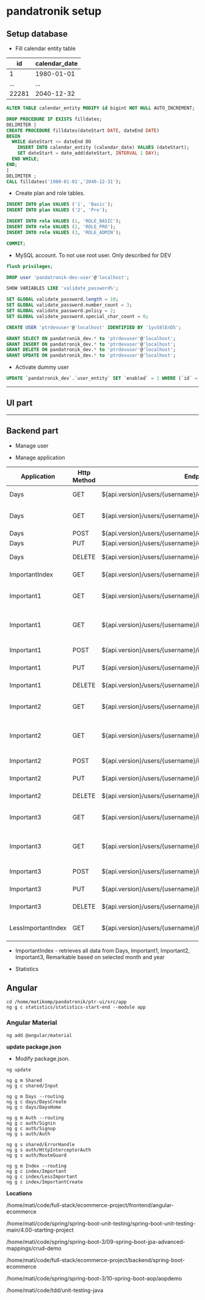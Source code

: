 # pandatronik setup

## Setup database

- Fill calendar entity table

| id | calendar_date |
|---|---|
| 1 | 1980-01-01 |
| ... | ... |
| 22281 | 2040-12-32 |

```sql
ALTER TABLE calendar_entity MODIFY id bigint NOT NULL AUTO_INCREMENT;

DROP PROCEDURE IF EXISTS filldates;
DELIMITER |
CREATE PROCEDURE filldates(dateStart DATE, dateEnd DATE)
BEGIN
  WHILE dateStart <= dateEnd DO
    INSERT INTO calendar_entity (calendar_date) VALUES (dateStart);
    SET dateStart = date_add(dateStart, INTERVAL 1 DAY);
  END WHILE;
END;
|
DELIMITER ;
CALL filldates('1980-01-01','2040-12-31');
```

- Create plan and role tables.

```sql
INSERT INTO plan VALUES ('1', 'Basic');
INSERT INTO plan VALUES ('2', 'Pro');

INSERT INTO role VALUES (1, 'ROLE_BASIC');
INSERT INTO role VALUES (2, 'ROLE_PRO');
INSERT INTO role VALUES (3, 'ROLE_ADMIN');

COMMIT;
```

- MySQL account. To not use root user. Only described for DEV

```sql
flush privileges;

DROP user 'pandatronik-dev-user'@'localhost';

SHOW VARIABLES LIKE 'validate_password%';

SET GLOBAL validate_password.length = 10;
SET GLOBAL validate_password.number_count = 3;
SET GLOBAL validate_password.policy = 2;
SET GLOBAL validate_password.special_char_count = 0;

CREATE USER 'ptrdevuser'@'localhost' IDENTIFIED BY '1yvS8lEnD5';

GRANT SELECT ON pandatronik_dev.* to 'ptrdevuser'@'localhost';
GRANT INSERT ON pandatronik_dev.* to 'ptrdevuser'@'localhost';
GRANT DELETE ON pandatronik_dev.* to 'ptrdevuser'@'localhost';
GRANT UPDATE ON pandatronik_dev.* to 'ptrdevuser'@'localhost';
```

- Activate dummy user

```sql
UPDATE `pandatronik_dev`.`user_entity` SET `enabled` = 1 WHERE (`id` = 1);
```

***

## UI part

***

## Backend part

- Manage user

- Manage application

| Application | Http Method | Endpoint | Action |
|---|---|---|---|
| Days | GET | ${api.version}/users/{username}/days/{id} | find day by id |
| Days | GET | ${api.version}/users/{username}/days/{year}/{month}/{day} | find day by full date yyyy/MM/dd |
| Days | POST | ${api.version}/users/{username}/days/ | create day |
| Days | PUT | ${api.version}/users/{username}/days/{id} | update day |
| Days | DELETE | ${api.version}/users/{username}/days/{id} | delete day by id |
| ImportantIndex | GET | ${api.version}/users/{username}/important/{year}/{month} | important index view |
| Important1 | GET | ${api.version}/users/{username}/important/1/{id} | find important1 by id |
| Important1 | GET | ${api.version}/users/{username}/important/1/{year}/{month}/{day} | find important1 by full date yyyy/MM/dd |
| Important1 | POST | ${api.version}/users/{username}/important/1 | create important1 |
| Important1 | PUT | ${api.version}/users/{username}/important/1/{id} | update important1 |
| Important1 | DELETE | ${api.version}/users/{username}/important/1/{id} | delete important1 |
| Important2 | GET | ${api.version}/users/{username}/important/2/{id} | find important2 by id |
| Important2 | GET | ${api.version}/users/{username}/important/2/{year}/{month}/{day} | find important2 by full date yyyy/MM/dd |
| Important2 | POST | ${api.version}/users/{username}/important/2 | create important2 |
| Important2 | PUT | ${api.version}/users/{username}/important/2/{id} | update important2 |
| Important2 | DELETE | ${api.version}/users/{username}/important/2/{id} | delete important2 |
| Important3 | GET | ${api.version}/users/{username}/important/3/{id} | find important3 by id |
| Important3 | GET | ${api.version}/users/{username}/important/3/{year}/{month}/{day} | find important3 by full date yyyy/MM/dd |
| Important3 | POST | ${api.version}/users/{username}/important/3 | create important3 |
| Important3 | PUT | ${api.version}/users/{username}/important/3/{id} | update important3 |
| Important3 | DELETE | ${api.version}/users/{username}/important/3/{id} | delete important3 |
| LessImportantIndex | GET | ${api.version}/users/{username}/lessimportant/{year}/{month} | less important index view |

- ImportantIndex - retrieves all data from Days, Important1, Important2, Important3, Remarkable based on
selected month and year

- Statistics



## Angular

```console
cd /home/matikomp/pandatronik/ptr-ui/src/app
ng g c statistics/statistics-start-end --module app
```

### Angular Material

```console
ng add @angular/material
```

**update package.json**

- Modify package.json.

```console
ng update

ng g m Shared
ng g c shared/Input

ng g m Days --routing
ng g c days/DaysCreate
ng g c days/DaysHome

ng g m Auth --routing
ng g c auth/Signin
ng g c auth/Signup
ng g s auth/Auth

ng g s shared/ErrorHandle
ng g s auth/HttpInterceptorAuth
ng g s auth/RouteGuard

ng g m Index --routing
ng g c index/Important
ng g c index/LessImportant
ng g c index/ImportantCreate
```

**Locations**

/home/mati/code/full-stack/ecommerce-project/frontend/angular-ecommerce

/home/mati/code/spring/spring-boot-unit-testing/spring-boot-unit-testing-main/4.00-starting-project

/home/mati/code/spring/spring-boot-3/09-spring-boot-jpa-advanced-mappings/crud-demo

/home/mati/code/full-stack/ecommerce-project/backend/spring-boot-ecommerce

/home/mati/code/spring/spring-boot-3/10-spring-boot-aop/aopdemo

/home/mati/code/tdd/unit-testing-java